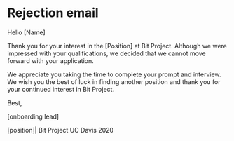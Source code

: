 # Rejection email 

Hello [Name]

Thank you for your interest in the [Position] at Bit Project. Although we were impressed with your qualifications, we decided that we cannot move forward with your application.

We appreciate you taking the time to complete your prompt and interview. We wish you the best of luck in finding another position and thank you for your continued interest in Bit Project.



Best,

[onboarding lead]

[position]| Bit Project UC Davis 2020